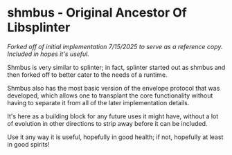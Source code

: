 # shmbus - Original Ancestor Of Libsplinter

_Forked off of initial implementation 7/15/2025 to serve as a reference copy.
Included in hopes it's useful._

Shmbus is very similar to splinter; in fact, splinter started out as shmbus
and then forked off to better cater to the needs of a runtime. 

Shmbus also has the most basic version of the envelope protocol that was
developed, which allows one to transplant the core functionality without having 
to separate it from all of the later implementation details.

It's here as a building block for any future uses it might have, without a lot
of evolution in other directions to strip away before it can be included.

Use it any way it is useful, hopefully in good health; if not, hopefully at
least in good spirits!
